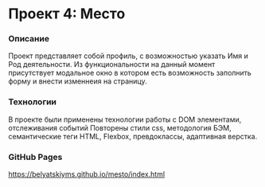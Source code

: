 # Проект 4: Место
### Описание
Проект представляет собой профиль, с возможностью указать Имя и Род деятельности. Из функциональности на данный момент присутствует модальное окно в котором есть возможность заполнить форму и внести изменнеия на страницу. 
### Технологии
В проекте были применены технологии работы с DOM элементами, отслеживания событий
Повторены стили css, методология БЭМ, семантические теги HTML, Flexbox, превдоклассы, адаптивная верстка.

### GitHub Pages
https://belyatskiyms.github.io/mesto/index.html

